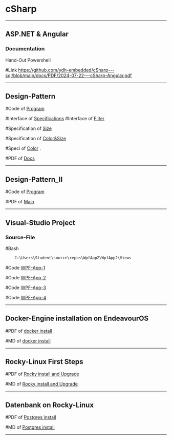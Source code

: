 # cSharp

_______________________________________________

## ASP.NET &  Angular

### Documentation

Hand-Out Powershell

#Link  https://github.com/ydh-embedded/cSharp---sql/blob/main/docs/PDF/2024-07-22---cSharp-Angular.pdf

______________________________________________

## Design-Pattern

#Code of [Program](https://github.com/ydh-embedded/cSharp---sql/blob/main/Rider/DesignPattern/Program.cs)

#Interface of [Specifications](https://github.com/ydh-embedded/cSharp---sql/blob/main/Rider/DesignPattern/ISpecification.cs) 
#Interface of [Filter](https://github.com/ydh-embedded/cSharp---sql/blob/main/Rider/DesignPattern/IFilter.cs) 

#Specification of [Size](https://github.com/ydh-embedded/cSharp---sql/blob/main/Rider/DesignPattern/Specifications/SizeSpecification.cs)

#Specification of [Color&Size](https://github.com/ydh-embedded/cSharp---sql/blob/main/Rider/DesignPattern/Specifications/ColorAndSizeSpecification.cs) 

#Speci of [Color](https://github.com/ydh-embedded/cSharp---sql/blob/main/Rider/DesignPattern/Specifications/ColorSpecification.cs)
.

#PDF of [Docs](https://github.com/ydh-embedded/cSharp---sql/blob/main/docs/PDF/2024-07-22---SQL-cSahrp.pdf)

______________________________________________

## Design-Pattern_II

#Code of [Program](https://github.com/ydh-embedded/cSharp---sql/blob/main/Rider/DesignPattern_II/Program.cs)

#PDF of [Main](https://github.com/ydh-embedded/cSharp---sql/blob/main/docs/PDF/2024-07-26---cSharp_DesignPattern_II.pdf)

_______________________________________________


## Visual-Studio Project 

### Source-File
#Bash
````bash
	C:\Users\Student\source\repos\WpfApp2\WpfApp2\Views
````

#Code [WPF-App-1](https://github.com/ydh-embedded/cSharp---sql/blob/main/VisualStudio/WpfApp1/WpfApp1/WpfApp1/App.xaml.cs)

#Code [WPF-App-2](https://github.com/ydh-embedded/cSharp---sql/blob/main/VisualStudio/WpfApp2/WpfApp2/App.xaml.cs)

#Code [WPF-App-3](https://github.com/ydh-embedded/cSharp---sql/blob/main/VisualStudio/WpfApp3/WpfApp3/App.xaml.cs)

#Code [WPF-App-4](https://github.com/ydh-embedded/cSharp---sql/blob/main/VisualStudio/WpfApp4/WpfApp4/App.xaml.cs)



_______________________________________________

## Docker-Engine installation on EndeavourOS

#PDF of [docker install](https://github.com/ydh-embedded/cSharp---sql/blob/main/docs/PDF/2024-07-24---docker-install.pdf)
.

#MD of [docker install](https://github.com/ydh-embedded/cSharp---sql/blob/main/docs/Obsidian/2024-07-24---docker-install.md)


_______________________________________________


## Rocky-Linux  First Steps

#PDF of [Rocky install and Upgrade](https://github.com/ydh-embedded/cSharp---sql/blob/main/docs/PDF/2024-07-30---rocky-install.pdf)

#MD of [Rocky install and Upgrade](https://github.com/ydh-embedded/cSharp---sql/blob/main/docs/Obsidian/2024-07-30---rocky-install.md)


_______________________________________________


## Datenbank on Rocky-Linux 

#PDF of [Postgres install](https://github.com/ydh-embedded/cSharp---sql/blob/main/docs/PDF/2024-07-30---rocky-postgresql-install.pdf)

#MD of [Postgres install](https://github.com/ydh-embedded/cSharp---sql/blob/main/docs/Obsidian/2024-07-30---rocky-postgresql-install.md)


_______________________________________________